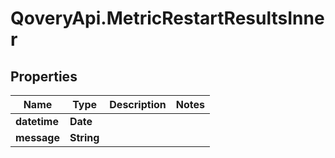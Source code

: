 # QoveryApi.MetricRestartResultsInner

## Properties

Name | Type | Description | Notes
------------ | ------------- | ------------- | -------------
**datetime** | **Date** |  | 
**message** | **String** |  | 


